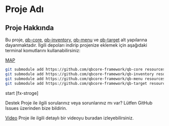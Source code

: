 # Proje Adı

## Proje Hakkında

Bu proje, [qb-core](https://github.com/qbcore-framework/qb-core), [qb-inventory](https://github.com/qbcore-framework/qb-inventory), [qb-menu](https://github.com/qbcore-framework/qb-menu) ve [qb-target](https://github.com/qbcore-framework/qb-target) alt yapılarına dayanmaktadır. İlgili depoları indirip projenize eklemek için aşağıdaki terminal komutlarını kullanabilirsiniz:

[MAP](https://github.com/foxteam0/fx-strogemap)
```bash
git submodule add https://github.com/qbcore-framework/qb-core resources/[proje-adı]/qb-core
git submodule add https://github.com/qbcore-framework/qb-inventory resources/[proje-adı]/qb-inventory
git submodule add https://github.com/qbcore-framework/qb-menu resources/[proje-adı]/qb-menu
git submodule add https://github.com/qbcore-framework/qb-target resources/[proje-adı]/qb-target
```

start [fx-stroge]

Destek
Proje ile ilgili sorularınız veya sorunlarınız mı var? Lütfen GitHub Issues üzerinden bize bildirin.


[Video](https://youtu.be/ccnDcbZ8d5g)
Proje ile ilgili detaylı bir videoyu buradan izleyebilirsiniz.
